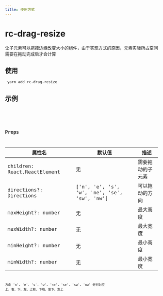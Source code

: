 ```yaml
---
title: 使用方式
---
```


# rc-drag-resize

让子元素可以拖拽边缘改变大小的组件，由于实现方式的原因，元素实际所占空间需要在拖动完成后才会计算

## 使用

```sh
 yarn add rc-drag-resize
```

## 示例

<code src='./default.tsx' compact title='无限制拖动' desc='拖动大小没有限制'/>

<code src='./clamp.tsx' compact title='限制拖动' desc='拖动大小有限制,元素最小宽度100px，最大宽度400px，最小高度50px，最大高度300px'/>

## Props

| 属性名                       | 默认值                                       | 描述             |
| ---------------------------- | -------------------------------------------- | ---------------- |
| children: React.ReactElement | 无                                           | 需要拖动的子元素 |
| directions?: Directions      | ['n', 'e', 's', 'w', 'ne', 'se', 'sw', 'nw'] | 可以拖动的方向   |
| maxHeight?: number           | 无                                           | 最大高度         |
| maxWidth?: number            | 无                                           | 最大宽度         |
| minHeight?: number           | 无                                           | 最小高度         |
| minWidth?: number            | 无                                           | 最小宽度         |

方向 'n', 'e', 's', 'w', 'ne', 'se', 'sw', 'nw' 分别对应 上、右、下、左、上右、下右、左下、左上
